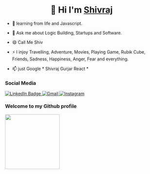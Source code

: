 <h1 align='center'> 👋 Hi I'm <a href='https://shiv-s-blog.vercel.app' target='_blank'>Shivraj</a></h1>

- 🌱 learning from life and Javascript.
  
- 💬 Ask me about Logic Building, Startups and Software.
  
- 😄 Call Me Shiv
  
- ⚡ I injoy Travelling, Adventure, Movies, Playing Game, Rubik Cube, Friends, Sadness, Happiness, Anger, Fear and everything.
  
- 📫 just Google * Shivraj Gurjar React *


<h3>Social Media</h3>

<div>
  <a href="https://www.linkedin.com/in/shivraj-gurjar-iamshiv007007/">
    <img src="https://img.shields.io/badge/LinkedIn-blue?style=for-the-badge&logo=linkedin&logoColor=white" alt="LinkedIn Badge"/>
  </a>
  
  <a href="mailto:iamshiv20032003@gmail.com">
    <img alt="Gmail" src="https://img.shields.io/badge/Gmail-D14836?style=for-the-badge&logo=gmail&logoColor=white"/>
  </a>
  
   <a href="https://www.instagram.com/iam_shiv_726">
     <img alt="Instagram" src="https://img.shields.io/badge/Instagram-E4405F?style=for-the-badge&logo=instagram&logoColor=white"/>
   </a>
</div>

    
### Welcome to my Github profile

<img height="180em" src="https://github-readme-stats.vercel.app/api?username=iamshiv007&show_icons=true&hide_border=true&theme=dark&count_private=true&include_all_commits=true" />

